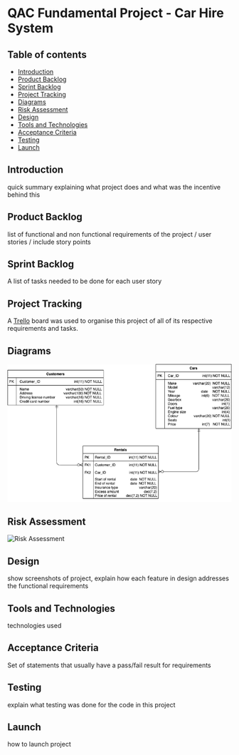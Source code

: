 # QAC Fundamental Project - Car Hire System

## Table of contents
* [Introduction](#introduction)
* [Product Backlog](#product-backlog)
* [Sprint Backlog](#sprint-backlog)
* [Project Tracking](#project-tracking)
* [Diagrams](#diagrams)
* [Risk Assessment](#risk-assessment)
* [Design](#design)
* [Tools and Technologies](#tools-and-technologies)
* [Acceptance Criteria](#acceptance-criteria)
* [Testing](#testing)
* [Launch](#launch)

## Introduction

quick summary explaining what project does and what was the incentive behind this

## Product Backlog

list of functional and non functional requirements of the project / user stories / include story points

## Sprint Backlog

A list of tasks needed to be done for each user story

## Project Tracking

A [Trello][trello-link] board was used to organise this project of all of its respective requirements and tasks.

## Diagrams

![ERD][erd-link]

## Risk Assessment

![Risk Assessment][ra-link]

## Design

show screenshots of project, explain how each feature in design addresses the functional requirements

## Tools and Technologies

technologies used

## Acceptance Criteria

Set of statements that usually have a pass/fail result for requirements

## Testing

explain what testing was done for the code in this project

## Launch

how to launch project


[trello-link]: https://trello.com/b/VTXiegA8/car-hire-system-qac
[erd-link]: https://github.com/HamzaYacub/QAC-Fundamental-Project/blob/master/Documentation/ERD%20Diagram.png
[ra-link]: https://github.com/HamzaYacub/QAC-Fundamental-Project/blob/master/Documentation/risk%20assessment%20pic%20.png
